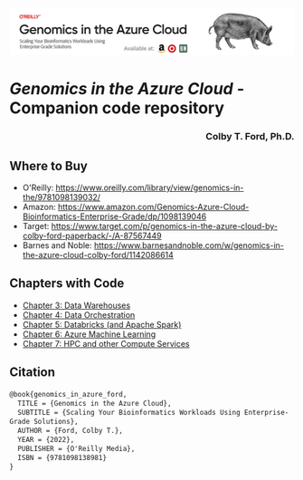 
![](https://raw.githubusercontent.com/colbyford/colbyford/master/github_banner.png)

# _Genomics in the Azure Cloud_ - Companion code repository

<h3 align = "right">Colby T. Ford, Ph.D.</h3>

## Where to Buy
- O'Reilly: https://www.oreilly.com/library/view/genomics-in-the/9781098139032/
- Amazon: https://www.amazon.com/Genomics-Azure-Cloud-Bioinformatics-Enterprise-Grade/dp/1098139046
- Target: https://www.target.com/p/genomics-in-the-azure-cloud-by-colby-ford-paperback/-/A-87567449
- Barnes and Noble: https://www.barnesandnoble.com/w/genomics-in-the-azure-cloud-colby-ford/1142086614



## Chapters with Code
<!-- - [Chapter 2: Data Lakes]() -->
- [Chapter 3: Data Warehouses](03_data_warehouses)
- [Chapter 4: Data Orchestration](04_data_orchestration)
- [Chapter 5: Databricks (and Apache Spark)](05_databricks)
- [Chapter 6: Azure Machine Learning](06_amls)
- [Chapter 7: HPC and other Compute Services](07_hpc)

<!-- Other Resources -->

## Citation

```
@book{genomics_in_azure_ford,
  TITLE = {Genomics in the Azure Cloud},
  SUBTITLE = {Scaling Your Bioinformatics Workloads Using Enterprise-Grade Solutions},
  AUTHOR = {Ford, Colby T.},
  YEAR = {2022},
  PUBLISHER = {O'Reilly Media},
  ISBN = {9781098138981}
}
```
